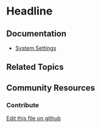 # Headline

## Documentation

* [System Settings](https://portal.liferay.dev/docs/7-2/user/-/knowledge_base/u/system-settings)

## Related Topics


## Community Resources


### Contribute

[Edit this file on github](https://github.com/olafk/controlpanel-documentation-docs/blob/master/md/72en/com_liferay_configuration_admin_web_portlet_SystemSettingsPortlet/com.liferay.oauth2.provider.rest.internal.endpoint.authorize.configuration.OAuth2AuthorizationFlowConfiguration.md)
